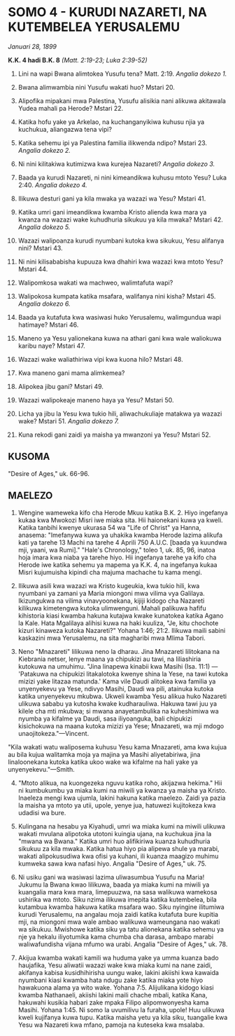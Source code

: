 # SOMO 4 - KURUDI NAZARETI, NA KUTEMBELEA YERUSALEMU

*Januari 28, 1899*

**K.K. 4 hadi B.K. 8**
*(Matt. 2:19-23; Luka 2:39-52)*

1. Lini na wapi Bwana alimtokea Yusufu tena? Matt. 2:19. *Angalia dokezo 1.*

2. Bwana alimwambia nini Yusufu wakati huo? Mstari 20.

3. Alipofika mipakani mwa Palestina, Yusufu alisikia nani alikuwa akitawala Yudea mahali pa Herode? Mstari 22.

4. Katika hofu yake ya Arkelao, na kuchanganyikiwa kuhusu njia ya kuchukua, aliangazwa tena vipi?

5. Katika sehemu ipi ya Palestina familia ilikwenda ndipo? Mstari 23. *Angalia dokezo 2.*

6. Ni nini kilitakiwa kutimizwa kwa kurejea Nazareti? *Angalia dokezo 3.*

7. Baada ya kurudi Nazareti, ni nini kimeandikwa kuhusu mtoto Yesu? Luka 2:40. *Angalia dokezo 4.*

8. Ilikuwa desturi gani ya kila mwaka ya wazazi wa Yesu? Mstari 41.

9. Katika umri gani imeandikwa kwamba Kristo alienda kwa mara ya kwanza na wazazi wake kuhudhuria sikukuu ya kila mwaka? Mstari 42. *Angalia dokezo 5.*

10. Wazazi walipoanza kurudi nyumbani kutoka kwa sikukuu, Yesu alifanya nini? Mstari 43.

11. Ni nini kilisababisha kupuuza kwa dhahiri kwa wazazi kwa mtoto Yesu? Mstari 44.

12. Walipomkosa wakati wa machweo, walimtafuta wapi?

13. Walipokosa kumpata katika msafara, walifanya nini kisha? Mstari 45. *Angalia dokezo 6.*

14. Baada ya kutafuta kwa wasiwasi huko Yerusalemu, walimgundua wapi hatimaye? Mstari 46.

15. Maneno ya Yesu yalionekana kuwa na athari gani kwa wale waliokuwa karibu naye? Mstari 47.

16. Wazazi wake waliathiriwa vipi kwa kuona hilo? Mstari 48.

17. Kwa maneno gani mama alimkemea?

18. Alipokea jibu gani? Mstari 49.

19. Wazazi walipokeaje maneno haya ya Yesu? Mstari 50.

20. Licha ya jibu la Yesu kwa tukio hili, aliwachukuliaje matakwa ya wazazi wake? Mstari 51. *Angalia dokezo 7.*

21. Kuna rekodi gani zaidi ya maisha ya mwanzoni ya Yesu? Mstari 52.

## KUSOMA

"Desire of Ages," uk. 66-96.

## MAELEZO

1. Wengine wameweka kifo cha Herode Mkuu katika B.K. 2. Hiyo ingefanya kukaa kwa Mwokozi Misri iwe miaka sita. Hii haionekani kuwa ya kweli. Katika tanbihi kwenye ukurasa 54 wa "Life of Christ" ya Hanna, anasema: "Imefanywa kuwa ya uhakika kwamba Herode lazima alikufa kati ya tarehe 13 Machi na tarehe 4 Aprili 750 A.U.C. [baada ya kuundwa mji, yaani, wa Rumi]." "Hale's Chronology," toleo 1, uk. 85, 96, inatoa hoja imara kwa niaba ya tarehe hiyo. Hii ingefanya tarehe ya kifo cha Herode iwe katika sehemu ya mapema ya K.K. 4, na ingefanya kukaa Misri kujumuisha kipindi cha majuma machache tu kama mengi.

2. Ilikuwa asili kwa wazazi wa Kristo kugeukia, kwa tukio hili, kwa nyumbani ya zamani ya Maria miongoni mwa vilima vya Galilaya. Ikizungukwa na vilima vinavyoonekana, kijiji kidogo cha Nazareti kilikuwa kimetengwa kutoka ulimwenguni. Mahali palikuwa hafifu kihistoria kiasi kwamba hakuna kutajwa kwake kunatokea katika Agano la Kale. Hata Mgalilaya alihisi kuwa na haki kuuliza, "Je, kitu chochote kizuri kinaweza kutoka Nazareti?" Yohana 1:46; 21:2. Ilikuwa maili sabini kaskazini mwa Yerusalemu, na sita magharibi mwa Mlima Tabori.

3. Neno "Mnazareti" lilikuwa neno la dharau. Jina Mnazareti lilitokana na Kiebrania netser, lenye maana ya chipukizi au tawi, na liliashiria kutokuwa na umuhimu. "Jina linapewa kinabii kwa Masihi (Isa. 11:1) — 'Patakuwa na chipukizi litakalotoka kwenye shina la Yese, na tawi kutoka mizizi yake litazaa matunda.' Kama vile Daudi alitokea kwa familia ya unyenyekevu ya Yese, ndivyo Masihi, Daudi wa pili, atainuka kutoka katika unyenyekevu mkubwa. Ukweli kwamba Yesu alikua huko Nazareti ulikuwa sababu ya kutosha kwake kudharauliwa. Hakuwa tawi juu ya kilele cha mti mkubwa; si mwana anayetambulika na kuheshimiwa wa nyumba ya kifalme ya Daudi, sasa iliyoanguka, bali chipukizi kisichokuwa na maana kutoka mizizi ya Yese; Mnazareti, wa mji mdogo unaojitokeza."—Vincent.

"Kila wakati watu waliposema kuhusu Yesu kama Mnazareti, ama kwa kujua au bila kujua walitamka moja ya majina ya Masihi aliyetabiriwa, jina linaloonekana kutoka katika ukoo wake wa kifalme na hali yake ya unyenyekevu."—Smith.

4. "Mtoto alikua, na kuongezeka nguvu katika roho, akijazwa hekima." Hii ni kumbukumbu ya miaka kumi na miwili ya kwanza ya maisha ya Kristo. Inaeleza mengi kwa ujumla, lakini hakuna katika maelezo. Zaidi ya pazia la maisha ya mtoto ya utii, upole, yenye jua, hatuwezi kujitokeza kwa udadisi wa bure.

5. Kulingana na hesabu ya Kiyahudi, umri wa miaka kumi na miwili ulikuwa wakati mvulana alipotoka utotoni kuingia ujana, na kuchukua jina la "mwana wa Bwana." Katika umri huo alifikiriwa kuanza kuhudhuria sikukuu za kila mwaka. Katika hatua hiyo pia alipewa shule ya marabi, wakati alipokusudiwa kwa ofisi ya kuhani, ili kuanza maagizo muhimu kumweka sawa kwa nafasi hiyo. Angalia "Desire of Ages," uk. 75.

6. Ni usiku gani wa wasiwasi lazima uliwasumbua Yusufu na Maria! Jukumu la Bwana kwao lilikuwa, baada ya miaka kumi na miwili ya kuangalia mara kwa mara, limepuuzwa, na sasa walikuwa wamekosa ushirika wa mtoto. Siku nzima ilikuwa imepita katika kutembelea, bila kutambua kwamba hakuwa katika msafara wao. Siku nyingine ilitumiwa kurudi Yerusalemu, na angalau moja zaidi katika kutafuta bure kupitia mji, na miongoni mwa wale ambao walikuwa wameungana nao wakati wa sikukuu. Mwishowe katika siku ya tatu alionekana katika sehemu ya nje ya hekalu iliyotumika kama chumba cha darasa, ambapo marabi waliwafundisha vijana mfumo wa urabi. Angalia "Desire of Ages," uk. 78.

7. Akijua kwamba wakati kamili wa huduma yake ya umma kuanza bado haujafika, Yesu aliwatii wazazi wake kwa miaka kumi na nane zaidi, akifanya kabisa kusidhihirisha uungu wake, lakini akiishi kwa kawaida nyumbani kiasi kwamba hata ndugu zake katika miaka yote hiyo hawakuona alama ya wito wake. Yohana 7:5. Alijulikana kidogo kiasi kwamba Nathanaeli, akiishi lakini maili chache mbali, katika Kana, hakuwahi kusikia habari zake mpaka Filipo alipomwonyesha kama Masihi. Yohana 1:45. Ni somo la uvumilivu la furaha, upole! Huu ulikuwa kweli kujifanya kuwa tupu. Katika maisha yetu ya kila siku, tuangalie kwa Yesu wa Nazareti kwa mfano, pamoja na kuteseka kwa msalaba.